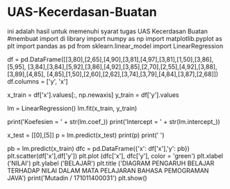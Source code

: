 # UAS-Kecerdasan-Buatan
ini adalah hasil untuk memenuhi syarat tugas UAS Kecerdasan Buatan
#membuat import di library
import numpy as np
import matplotlib.pyplot as plt
import pandas as pd
from sklearn.linear_model import LinearRegression

df = pd.DataFrame([[3,80],[2,65],[4,90],[3,81],[4,97],[3,81],[1,50],[3,86],[5,95],
[3,84],[3,84],[5,92],[3,86],[4,92],[3,85],[2,70],[2,55],[4,92],[3,88],[3,89],[4,85],
[4,85],[1,50],[2,60],[2,62],[3,74],[3,79],[4,84],[3,87],[2,68]])
df.columns = ['y', 'x']

x_train = df['x'].values[:, np.newaxis] 
y_train = df['y'].values

lm = LinearRegression()
lm.fit(x_train, y_train)

print('Koefesien = ' + str(lm.coef_))
print('Intercept = ' + str(lm.intercept_))

x_test = [[0],[5]]
p = lm.predict(x_test)
print(p)
print(' ')

pb = lm.predict(x_train)
dfc = pd.DataFrame({'x': df['x'],'y': pb})
plt.scatter(df['x'],df['y'])
plt.plot (dfc['x'], dfc['y'], color = 'green')
plt.xlabel ('NILAI')
plt.ylabel ('BELAJAR')
plt.title ('DIAGRAM PENGARUH BELAJAR TERHADAP NILAI DALAM MATA PELAJARAN BAHASA PEMOGRAMAN JAVA')
print('Mutadin / 171011400031')
plt.show()

